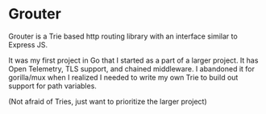 # Grouter

Grouter is a Trie based http routing library with an interface similar to Express JS.

It was my first project in Go that I started as a part of a larger project.
It has Open Telemetry, TLS support, and chained middleware.
I abandoned it for gorilla/mux when I realized I needed to write my own Trie to build out support for path variables.

(Not afraid of Tries, just want to prioritize the larger project)
